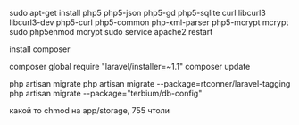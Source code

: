 sudo apt-get install php5 php5-json php5-gd php5-sqlite curl libcurl3 libcurl3-dev php5-curl php5-common php-xml-parser php5-mcrypt mcrypt
sudo php5enmod mcrypt
sudo service apache2 restart

install composer

composer global require "laravel/installer=~1.1"
composer update

php artisan migrate
php artisan migrate --package=rtconner/laravel-tagging
php artisan migrate --package="terbium/db-config"

какой то chmod на app/storage, 755 чтоли
